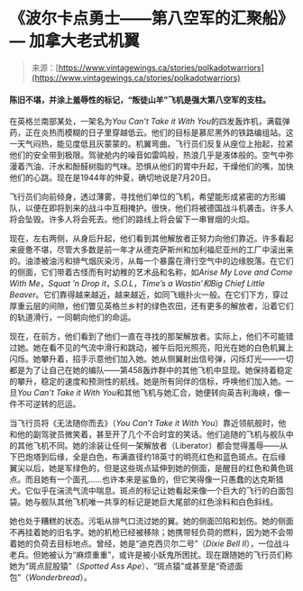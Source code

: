 <!--yml

category: 未分类

date: 2024-05-27 14:56:53

-->

# 《波尔卡点勇士——第八空军的汇聚船》— 加拿大老式机翼

> 来源：[https://www.vintagewings.ca/stories/polkadotwarriors](https://www.vintagewings.ca/stories/polkadotwarriors)

#### 陈旧不堪，并涂上羞辱性的标记，“叛徒山羊”飞机是强大第八空军的支柱。

在英格兰南部某处，一架名为*You Can’t Take it With You*的四发轰炸机，满载弹药，正在炎热而模糊的日子里穿越低云。他们的目标是慕尼黑外的铁路编组站。这一天气闷热，能见度低且灰蒙蒙的。机翼弯曲。飞行员们反复从座位上抬起，拉紧他们的安全带到极限。驾驶舱内的噪音如雷鸣般，热浪几乎是液体般的。空气中弥漫着汽油、汗水和酚醛树脂的气味。恐惧从他们的胃中升起，干燥他们的嘴，加快他们的心跳。现在是1944年的仲夏，确切地说是7月20日。

飞行员们向前倾身，透过薄雾，寻找他们单位的飞机，希望能形成紧密的方形编队，以便在即将到来的战斗中互相掩护。很快，他们将被德国战斗机袭击。许多人将会坠毁。许多人将会死去。他们的路线上将会留下一串冒烟的火焰。

现在，左右两侧，从身后升起，他们看到其他解放者正努力向他们靠近。许多看起来疲惫不堪，尽管大多数是前一年才从德克萨斯州和加利福尼亚州的工厂中滚出来的。油漆被油污和排气烟灰染污，从每一个暴露在滑行空气中的边缘脱落。在它们的侧面，它们带着古怪而有时幼稚的艺术品和名称，如*Arise My Love and Come With Me*，*Squat ’n Drop it*，*S.O.L*，*Time’s a Wastin’*和*Big Chief Little Beaver*。它们靠得越来越近，越来越近，如同飞蛾扑火一般。在它们下方，穿过厚重云层的间隙，他们瞥见英格兰乡村的绿色农田，还有更多的解放者，沿着它们的轨道滑行，一同朝向他们的命运。

现在，在前方，他们看到了他们一直在寻找的那架解放者。实际上，他们不可能错过她。她在看不见的气流中滑行和跳动，被午后阳光照亮，阳光在她的白色机翼上闪烁。她攀升着，招手示意他们加入她。她从侧翼射出信号弹，闪烁灯光——一切都是为了让自己在她的编队——第458轰炸群中的其他飞机中显现。她保持着稳定的攀升，稳定的速度和预测性的航线。她是所有同伴的信标，呼唤他们加入她。一旦*You Can’t Take it With You*和其他飞机与她汇合，她便转向英吉利海峡，像一件不可逆转的厄运。

当飞行员将《无法随你而去》（*You Can’t Take it With You*）靠近领航舰时，他和他的副驾驶员微笑着，甚至开了几个不合时宜的笑话。他们追随的飞机与舰队中的其他飞机不同。她的涂装让任何一架解放者（Liberator）都会觉得羞辱——从下巴炮塔到后缘，全是白色，布满直径约18英寸的明亮红色和蓝色斑点。在后缘翼尖以后，她是军绿色的，但是这些斑点延伸到她的侧面，是醒目的红色和黄色斑点。而且她有一个面孔……也许本来是鲨鱼的，但它笑得像一只愚蠢的达克斯猎犬。它似乎在湍流气流中喘息。斑点的标记让她看起来像一个巨大的飞行的白面包袋。她与舰队其他飞机唯一共享的标记是她巨大尾部的红色涂料和白色斜线。

她也处于糟糕的状态。污垢从排气口流过她的翼。她的侧面凹陷和划伤。她的侧面不再挂着她的旧名字。她的机枪已经被移除；她携带轻负荷的燃料，因为她不会带着她的负荷去目标地点。曾经，她是“迪克西贝尔二号”（*Dixie Bell II*），一位战斗老兵。但她被认为“麻烦重重”，或许是被小妖鬼所困扰。现在跟随她的飞行员们称她为“斑点屁股猿”（*Spotted Ass Ape*）、“斑点猿”或甚至是“奇迹面包”（*Wonderbread*）。
